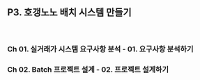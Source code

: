 ## P3. 호갱노노 배치 시스템 만들기

<br/>

### Ch 01. 실거래가 시스템 요구사항 분석 - 01. 요구사항 분석하기

### Ch 02. Batch 프로젝트 설계 - 02. 프로젝트 설계하기
